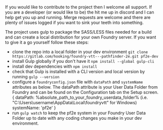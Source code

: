 If you would like to contribute to the project then I welcome all support. If you are a developer (or would like to be) the hit me up in discord and I can help get you up and running. Merge requests are welcome and there are plenty of issues logged if you want to sink your teeth into something. 

The project uses gulp to package the SASS/LESS files needed for a build and can create a local distribution for your own Foundry server. If you want to give it a go yourself follow these steps:
* clone the repo into a local folder in your dev environment `git clone https://gitlab.com/hooking/foundry-vtt---pathfinder-2e.git pf2e-dev`
* install Gulp globally if you don't have it `npm install --global gulp-cli`
* install dev dependencies with `npm install`
* check that Gulp is installed with a CLI version and local version by running `gulp --version` 
* configure a `foundryconfig.json` file with `dataPath` and `systemName` attributes as below. The dataPath attribute is your User Data Folder from Foundry and can be found on the Configuration tab on the Setup screen.
        {
            dataPath: %absolute_path_to_your_foundry_userdata_folder% (i.e. "C:\\Users\\username\\AppData\\Local\\foundryvtt" for Windows)
            systemName: 'pf2e'
        }
* run `gulp watch` to keep the pf2e system in your Foundry User Data Folder up to date with any coding changes you make in your dev environment.